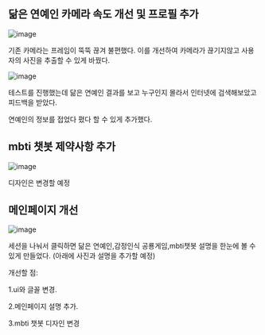 ## 닮은 연예인 카메라 속도 개선 및 프로필 추가

![image](https://github.com/user-attachments/assets/e437487a-89ad-4062-8fc8-d07b62dc8566)

기존 카메라는 프레임이 뚝뚝 끊겨 불편했다. 이를 개선하여 카메라가 끊기지않고 사용자의 사진을 추출할 수 있게 바꿨다.



![image](https://github.com/user-attachments/assets/1f881b07-8a15-41a5-909d-af8764786d61)


테스트를 진행했는데 닮은 연예인 결과를 보고 누구인지 몰라서 인터넷에 검색해보았고 피드백을 받았다.

연예인의 정보를 접었다 폈다 할 수 있게 추가했다.


## mbti 챗봇 제약사항 추가

![image](https://github.com/user-attachments/assets/52557333-6eac-4af3-85a0-9295ee62d091)

디자인은 변경할 예정

## 메인페이지 개선

![image](https://github.com/user-attachments/assets/f8f297e2-d6ba-40d5-8b09-b549928c07b1)


세션을 나눠서 클릭하면 닮은 연예인,감정인식 공룡게임,mbti챗봇 설명을 한눈에 볼 수있게 만들었다.
(아래에 사진과 설명을 추가할 예정)

개선할 점:

1.ui와 글꼴 변경.

2.메인페이지 설명 추가.

3.mbti 챗봇 디자인 변경

